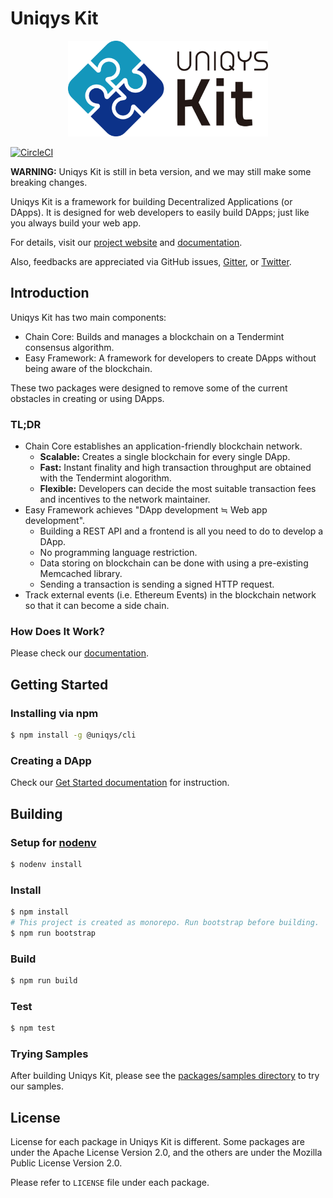 # Uniqys Kit

<p align="center">
  <a href="ttps://uniqys.net/kit"><img width="320" src="UniqysKit-logo.png" alt="Uniqys Kit logo" /></a>
</p>

[![CircleCI](https://circleci.com/gh/uniqys/UniqysKit.svg?style=svg)](https://circleci.com/gh/uniqys/UniqysKit)

**WARNING:** Uniqys Kit is still in beta version, and we may still make some breaking changes.

Uniqys Kit is a framework for building Decentralized Applications (or DApps).
It is designed for web developers to easily build DApps; just like you always build your web app.

For details, visit our [project website](https://uniqys.net/kit) and [documentation](https://uniqys.github.io/UniqysKitDocs/).

Also, feedbacks are appreciated via GitHub issues, [Gitter](https://gitter.im/uniqys/UniqysKit), or [Twitter](https://twitter.com/uniqys).

## Introduction

Uniqys Kit has two main components:

- Chain Core: Builds and manages a blockchain on a Tendermint consensus algorithm.
- Easy Framework: A framework for developers to create DApps without being aware of the blockchain.

These two packages were designed to remove some of the current obstacles in creating or using DApps.

### TL;DR

- Chain Core establishes an application-friendly blockchain network.
  - **Scalable:** Creates a single blockchain for every single DApp.
  - **Fast:** Instant finality and high transaction throughput are obtained with the Tendermint alogorithm.
  - **Flexible:** Developers can decide the most suitable transaction fees and incentives to the network maintainer.
- Easy Framework achieves "DApp development ≒ Web app development".
  - Building a REST API and a frontend is all you need to do to develop a DApp.
  - No programming language restriction.
  - Data storing on blockchain can be done with using a pre-existing Memcached library.
  - Sending a transaction is sending a signed HTTP request.
- Track external events (i.e. Ethereum Events) in the blockchain network so that it can become a side chain.

### How Does It Work?

Please check our [documentation](https://uniqys.github.io/UniqysKitDocs/).

## Getting Started

### Installing via npm

```sh
$ npm install -g @uniqys/cli
```

### Creating a DApp

Check our [Get Started documentation](https://uniqys.github.io/UniqysKitDocs/introduction/get-started.html) for instruction.

## Building

### Setup for [nodenv](https://github.com/nodenv/nodenv)

```sh
$ nodenv install
```

### Install

```sh
$ npm install
# This project is created as monorepo. Run bootstrap before building.
$ npm run bootstrap
```

### Build

```sh
$ npm run build
```

### Test

```sh
$ npm test
```

### Trying Samples

After building Uniqys Kit, please see the [packages/samples directory](packages/samples/) to try our samples.

## License

License for each package in Uniqys Kit is different.
Some packages are under the Apache License Version 2.0, and the others are under the Mozilla Public License Version 2.0.

Please refer to `LICENSE` file under each package.
